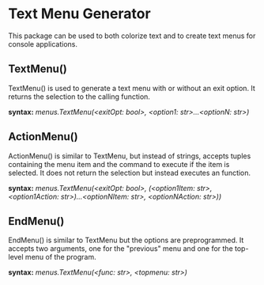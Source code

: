 # Text Menu Generator

This package can be used to both colorize text and to create text menus for console applications.

## TextMenu()

TextMenu() is used to generate a text menu with or without an exit option. It returns the selection to the calling function.

**syntax:** *menus.TextMenu(<exitOpt: bool>, <option1: str>...<optionN: str>)*

## ActionMenu()

ActionMenu() is similar to TextMenu, but instead of strings, accepts tuples containing the menu item and the command to execute if the item is selected. It does not return the selection but instead executes an function.

**syntax:** *menus.TextMenu(<exitOpt: bool>, (<option1Item: str>, <option1Action: str>)...<optionNItem: str>, <optionNAction: str>))*

## EndMenu()

EndMenu() is similar to TextMenu but the options are preprogrammed. It accepts two arguments, one for the "previous" menu and one for the top-level menu of the program.

**syntax:** *menus.TextMenu(<func: str>, <topmenu: str>)*
